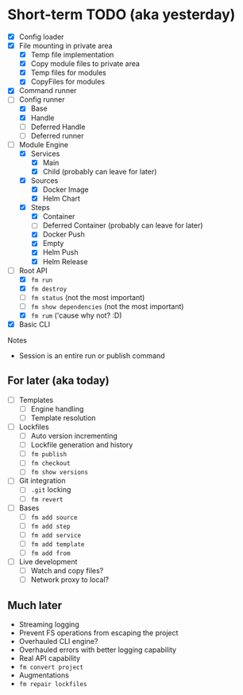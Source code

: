 # Short-term TODO (aka yesterday)

* [X] Config loader
* [X] File mounting in private area
    * [X] Temp file implementation
    * [X] Copy module files to private area
    * [X] Temp files for modules
    * [X] CopyFiles for modules
* [X] Command runner
* [ ] Config runner
    * [X] Base
    * [X] Handle
    * [ ] Deferred Handle
    * [ ] Deferred runner
* [ ] Module Engine
    * [X] Services
        * [X] Main
        * [X] Child (probably can leave for later)
    * [X] Sources
        * [X] Docker Image
        * [X] Helm Chart
    * [X] Steps
        * [X] Container
        * [ ] Deferred Container (probably can leave for later)
        * [X] Docker Push
        * [X] Empty
        * [X] Helm Push
        * [X] Helm Release
* [ ] Root API
    * [X] `fm run`
    * [X] `fm destroy`
    * [ ] `fm status` (not the most important)
    * [ ] `fm show dependencies` (not the most important)
    * [X] `fm rum` ('cause why not? :D)
* [X] Basic CLI

Notes
* Session is an entire run or publish command

## For later (aka today)

* [ ] Templates
    * [ ] Engine handling
    * [ ] Template resolution
* [ ] Lockfiles
    * [ ] Auto version incrementing
    * [ ] Lockfile generation and history
    * [ ] `fm publish`
    * [ ] `fm checkout`
    * [ ] `fm show versions`
* [ ] Git integration
    * [ ] `.git` locking
    * [ ] `fm revert`
* [ ] Bases
    * [ ] `fm add source`
    * [ ] `fm add step`
    * [ ] `fm add service`
    * [ ] `fm add template`
    * [ ] `fm add from`
* [ ] Live development
    * [ ] Watch and copy files?
    * [ ] Network proxy to local?

## Much later
* Streaming logging
* Prevent FS operations from escaping the project
* Overhauled CLI engine?
* Overhauled errors with better logging capability
* Real API capability
* `fm convert project`
* Augmentations
* `fm repair lockfiles`
